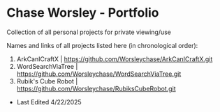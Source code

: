 # Chase Worsley - Portfolio
Collection of all personal projects for private viewing/use

Names and links of all projects listed here (in chronological order):

1) ArkCanICraftX | https://github.com/Worsleychase/ArkCanICraftX.git
2) WordSearchViaTree | https://github.com/Worsleychase/WordSearchViaTree.git
3) Rubik's Cube Robot | https://github.com/Worsleychase/RubiksCubeRobot.git

- Last Edited 4/22/2025
